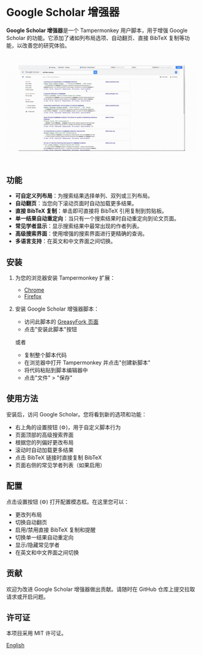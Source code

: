 # Google Scholar 增强器

**Google Scholar 增强器**是一个 Tampermonkey 用户脚本，用于增强 Google Scholar 的功能。它添加了诸如列布局选项、自动翻页、直接 BibTeX 复制等功能，以改善您的研究体验。

![](files/screenshot.gif)

## 功能

- **可自定义列布局**：为搜索结果选择单列、双列或三列布局。
- **自动翻页**：当您向下滚动页面时自动加载更多结果。
- **直接 BibTeX 复制**：单击即可直接将 BibTeX 引用复制到剪贴板。
- **单一结果自动重定向**：当只有一个搜索结果时自动重定向到论文页面。
- **常见学者显示**：显示搜索结果中最常出现的作者列表。
- **高级搜索界面**：使用增强的搜索界面进行更精确的查询。
- **多语言支持**：在英文和中文界面之间切换。

## 安装

1. 为您的浏览器安装 Tampermonkey 扩展：
   - [Chrome](https://chrome.google.com/webstore/detail/tampermonkey/dhdgffkkebhmkfjojejmpbldmpobfkfo)
   - [Firefox](https://addons.mozilla.org/zh-CN/firefox/addon/tampermonkey/)

2. 安装 Google Scholar 增强器脚本：
   - 访问此脚本的 [GreasyFork 页面](https://greasyfork.org/zh-CN/scripts/511179-google-scholar-enhancer)
   - 点击"安装此脚本"按钮

   或者

   - 复制整个脚本代码
   - 在浏览器中打开 Tampermonkey 并点击"创建新脚本"
   - 将代码粘贴到脚本编辑器中
   - 点击"文件" > "保存"

## 使用方法

安装后，访问 Google Scholar。您将看到新的选项和功能：

- 右上角的设置按钮 (⚙️)，用于自定义脚本行为
- 页面顶部的高级搜索界面
- 根据您的列偏好更改布局
- 滚动时自动加载更多结果
- 点击 BibTeX 链接时直接复制 BibTeX
- 页面右侧的常见学者列表（如果启用）

## 配置

点击设置按钮 (⚙️) 打开配置模态框。在这里您可以：

- 更改列布局
- 切换自动翻页
- 启用/禁用直接 BibTeX 复制和提醒
- 切换单一结果自动重定向
- 显示/隐藏常见学者
- 在英文和中文界面之间切换

## 贡献

欢迎为改进 Google Scholar 增强器做出贡献。请随时在 GitHub 仓库上提交拉取请求或开启问题。

## 许可证

本项目采用 MIT 许可证。

[English](README.md)